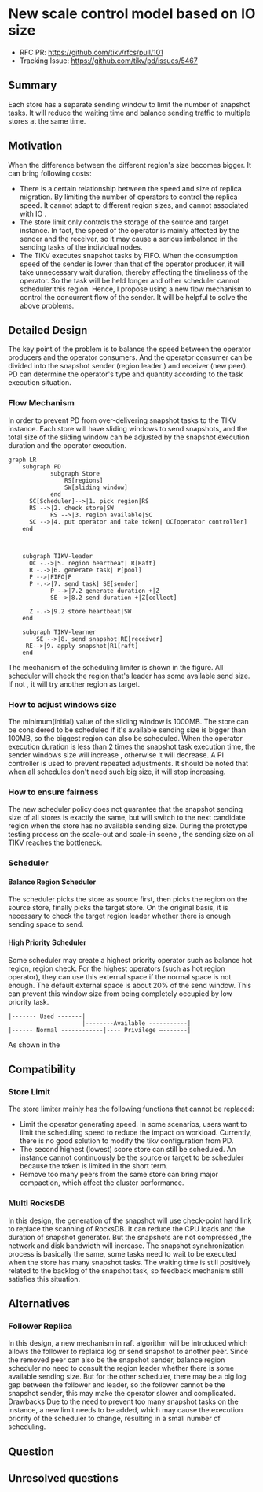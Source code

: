 # New scale control model based on IO size
- RFC PR: https://github.com/tikv/rfcs/pull/101
- Tracking Issue: https://github.com/tikv/pd/issues/5467
## Summary
Each store has a separate sending window to limit the number of snapshot tasks. It will reduce the waiting time and balance sending traffic to multiple stores at the same time. 
## Motivation
When the difference between the different region's size becomes bigger. It can bring following costs:
- There is a certain relationship between the speed and size of replica migration. By limiting the number of operators to control the replica speed. It cannot adapt to different region sizes, and cannot associated with IO .
- The store limit only controls the storage of the source and target instance. In fact, the speed of the operator is mainly affected by the sender and the receiver, so it may cause a serious imbalance in the sending tasks of the individual nodes.
- The TIKV executes snapshot tasks by FIFO. When the consumption speed of the sender is lower than that of the operator producer, it will take unnecessary wait duration, thereby affecting the timeliness of the operator. So the task will be held longer and other scheduler cannot scheduler this region. 
Hence, I propose using a new flow mechanism to control the concurrent flow of the sender. It will be helpful to solve the above problems.
## Detailed Design
The key point of the problem is to balance the speed between the operator producers and the operator consumers. And the operator consumer can be divided into the snapshot sender (region leader ) and receiver (new peer). PD can determine the operator's type and quantity according to the task execution situation. 

### Flow Mechanism
In order to prevent PD from over-delivering snapshot tasks to the TIKV instance. Each store will have sliding windows to send snapshots, and the total size of the sliding window can be adjusted by the snapshot execution duration and the operator execution. 
```mermaid
graph LR
    subgraph PD
            subgraph Store
                RS[regions]
                SW[sliding window]
            end
      SC[Scheduler]-->|1. pick region|RS
      RS -->|2. check store|SW
            RS -->|3. region available|SC 
      SC -->|4. put operator and take token| OC[operator controller]    
    end 

    
    
    subgraph TIKV-leader
      OC -.->|5. region heartbeat| R[Raft]
      R -.->|6. generate task| P[pool]
      P -->|FIFO|P
      P -.->|7. send task| SE[sender]
            P -->|7.2 generate duration +|Z
            SE-->|8.2 send duration +|Z[collect]
      
      Z -.->|9.2 store heartbeat|SW
    end 
    
    subgraph TIKV-learner
        SE -->|8. send snapshot|RE[receiver]
     RE-->|9. apply snapshot|R1[raft]
    end
```

The mechanism of the scheduling limiter is shown in the figure. All scheduler will check the region that's leader has some available send size. If not , it will try another region as target.

### How to adjust windows size 
The minimum(initial) value of the sliding window is 1000MB. The store can be considered to be scheduled if it's available sending size is bigger than 100MB, so the biggest region can also be scheduled. 
When the operator execution duration is less than 2 times the snapshot task execution time, the sender windows size will increase , otherwise it will decrease. A PI controller is used to prevent repeated adjustments. It should be noted that when all schedules don't need such big size, it will stop increasing. 

### How to ensure fairness 
The new scheduler policy does not guarantee that the snapshot sending size of all stores is exactly the same, but will switch to the next candidate region when the store has no available sending size. During the prototype testing process on the scale-out and scale-in scene , the sending size on all TIKV reaches the bottleneck. 

### Scheduler 
#### Balance Region Scheduler 
The scheduler picks the store as source first, then picks the region on the source store, finally picks the target store. On the original basis, it is necessary to check the target region leader whether there is enough sending space to send. 
#### High Priority Scheduler 
Some scheduler may create a highest priority operator such as balance hot region, region check. For the highest operators (such as hot region operator), they can use this external space if the normal space is not enough. The default external space is about 20% of the send window. This can prevent this window size from being completely occupied by low priority task.

```
|------- Used -------|
                     |--------Available -----------|
|------ Normal ------------|---- Privilege —-------|
```
As shown in the 


## Compatibility
### Store Limit
The store limiter mainly has the following functions that cannot be replaced:
- Limit the operator generating speed. In some scenarios, users want to limit the scheduling speed to reduce the impact on workload. Currently, there is no good solution to modify the tikv configuration from PD.
- The second highest (lowest) score store can still be scheduled. An instance cannot continuously be the source or target to be scheduler because the token is limited in the short term.
- Remove too many peers from the same store can bring major compaction, which affect the cluster performance.
### Multi RocksDB
In this design, the generation of the snapshot will use check-point hard link to replace the scanning of RocksDB. It can reduce the CPU loads and the duration of snapshot generator. But the snapshots are not compressed ,the network and disk bandwidth will increase. 
The snapshot synchronization process is basically the same, some tasks need to wait to be executed when the store has many snapshot tasks. The waiting time is still positively related to the backlog of the snapshot task, so feedback mechanism still satisfies this situation. 
## Alternatives
### Follower Replica 
In this design, a new mechanism in raft algorithm will be introduced which allows the follower to replaica log or send snapshot to another peer. Since the removed peer can also be the snapshot sender, balance region scheduler no need to consult the region leader whether there is some available sending size. 
But for the other scheduler, there may be a big log gap between the follower and leader, so the follower cannot be the snapshot sender, this may make the operator slower and complicated.
Drawbacks
Due to the need to prevent too many snapshot tasks on the instance, a new limit needs to be added, which may cause the execution priority of the scheduler to change, resulting in a small number of scheduling. 

## Question

## Unresolved questions